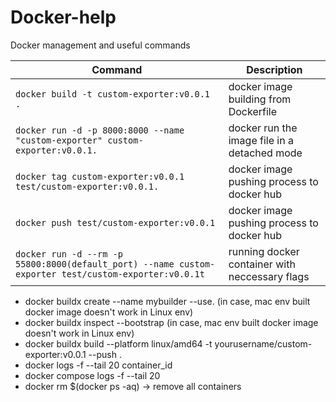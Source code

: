 # Docker-help
Docker management and useful commands

| Command | Description |
| --- | --- |
| `docker build -t custom-exporter:v0.0.1 .` | docker image building from Dockerfile |
| `docker run -d -p 8000:8000 --name "custom-exporter" custom-exporter:v0.0.1.` | docker run the image file in a detached mode |
| `docker tag custom-exporter:v0.0.1 test/custom-exporter:v0.0.1.` | docker image pushing process to docker hub |
| `docker push test/custom-exporter:v0.0.1` | docker image pushing process to docker hub |
| `docker run -d --rm -p 55800:8000(default_port) --name custom-exporter test/custom-exporter:v0.0.1t` | running docker container with neccessary flags |
- docker buildx create --name mybuilder --use. (in case, mac env built docker image doesn't work in Linux env)
- docker buildx inspect --bootstrap (in case, mac env built docker image doesn't work in Linux env)
- docker buildx build --platform linux/amd64 -t yourusername/custom-exporter:v0.0.1 --push .
- docker logs -f --tail 20 container_id
- docker compose logs -f --tail 20
- docker rm $(docker ps -aq) -> remove all containers
